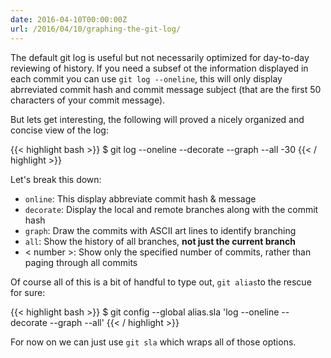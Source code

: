 ```yaml
---
date: 2016-04-10T00:00:00Z
url: /2016/04/10/graphing-the-git-log/
---
```


The default git log is useful but not necessarily optimized for day-to-day reviewing of history. If you need a subsef ot the information displayed in each commit you can use `git log --oneline`, this will only display abrreviated commit hash and commit message subject (that are the first 50 characters of your commit message). 

But lets get interesting, the following will proved a nicely organized and concise view of the log:

{{< highlight bash >}}
$ git log --oneline --decorate --graph --all -30
{{< / highlight >}}

Let's break this down:

* `online`: This display abbreviate commit hash & message
* `decorate`: Display the local and remote branches along with the commit hash
* `graph`: Draw the commits with ASCII art lines to identify branching
* `all`: Show the history of all branches, **not just the current branch**
* < number >: Show only the specified number of commits, rather than paging through all commits

Of course all of this is a bit of handful to type out, `git alias`to the rescue for sure: 

{{< highlight bash >}}
$ git config --global alias.sla 'log --oneline --decorate --graph --all'
{{< / highlight >}}

For now on we can just use `git sla` which wraps all of those options. 



